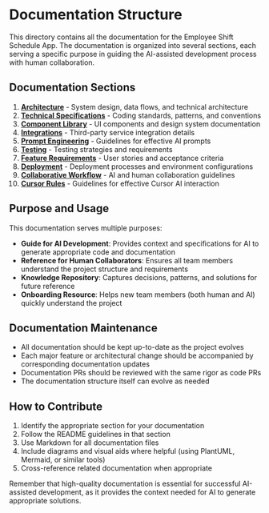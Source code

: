 # Documentation Structure

This directory contains all the documentation for the Employee Shift Schedule App. The documentation is organized into several sections, each serving a specific purpose in guiding the AI-assisted development process with human collaboration.

## Documentation Sections

1. **[Architecture](./architecture/)** - System design, data flows, and technical architecture
2. **[Technical Specifications](./technical-specs/)** - Coding standards, patterns, and conventions
3. **[Component Library](./component-library/)** - UI components and design system documentation
4. **[Integrations](./integrations/)** - Third-party service integration details
5. **[Prompt Engineering](./prompt-engineering/)** - Guidelines for effective AI prompts
6. **[Testing](./testing/)** - Testing strategies and requirements
7. **[Feature Requirements](./feature-requirements/)** - User stories and acceptance criteria
8. **[Deployment](./deployment/)** - Deployment processes and environment configurations
9. **[Collaborative Workflow](./collaborative-workflow/)** - AI and human collaboration guidelines
10. **[Cursor Rules](./cursor-rules/)** - Guidelines for effective Cursor AI interaction

## Purpose and Usage

This documentation serves multiple purposes:

- **Guide for AI Development**: Provides context and specifications for AI to generate appropriate code and documentation
- **Reference for Human Collaborators**: Ensures all team members understand the project structure and requirements
- **Knowledge Repository**: Captures decisions, patterns, and solutions for future reference
- **Onboarding Resource**: Helps new team members (both human and AI) quickly understand the project

## Documentation Maintenance

- All documentation should be kept up-to-date as the project evolves
- Each major feature or architectural change should be accompanied by corresponding documentation updates
- Documentation PRs should be reviewed with the same rigor as code PRs
- The documentation structure itself can evolve as needed

## How to Contribute

1. Identify the appropriate section for your documentation
2. Follow the README guidelines in that section
3. Use Markdown for all documentation files
4. Include diagrams and visual aids where helpful (using PlantUML, Mermaid, or similar tools)
5. Cross-reference related documentation when appropriate

Remember that high-quality documentation is essential for successful AI-assisted development, as it provides the context needed for AI to generate appropriate solutions.
